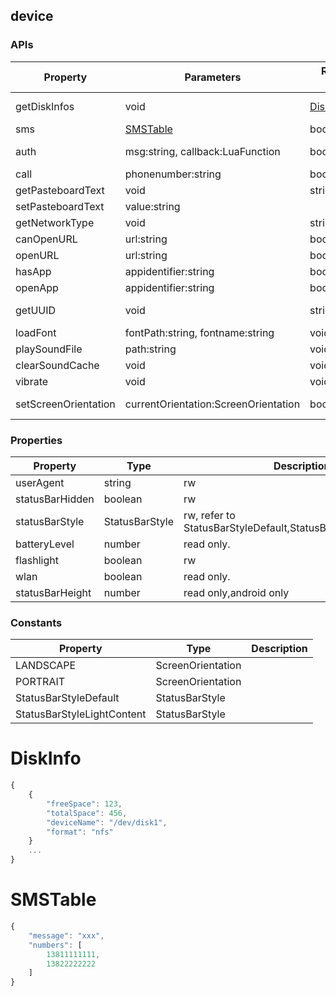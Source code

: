 ## device

### APIs
| Property      | Parameters    | Return Type   | Description   |
| ------------- | ------------- | ------------- | ------------- |
| getDiskInfos | void | [DiskInfoList](#diskinfo) | get disk infos |
| sms | [SMSTable](#smstable) | boolean | |
| auth | msg:string, callback:LuaFunction | boolean | ios only, finger auth. |
| call | phonenumber:string | boolean | |
| getPasteboardText | void | string | |
| setPasteboardText | value:string | |
| getNetworkType | void | string | |
| canOpenURL | url:string | boolean | |
| openURL | url:string | boolean | |
| hasApp | appidentifier:string | boolean | |
| openApp | appidentifier:string | boolean | |
| getUUID | void | string | get device uuid | |
| loadFont | fontPath:string, fontname:string | void | |
| playSoundFile | path:string | void | |
| clearSoundCache | void | void | ios only |
| vibrate | void | void | |
| setScreenOrientation | currentOrientation:ScreenOrientation | boolean | android only |

### Properties
| Property      | Type          | Description   |
| ------------- | ------------- | ------------- |
| userAgent | string | rw |
| statusBarHidden | boolean | rw |
| statusBarStyle | StatusBarStyle | rw, refer to StatusBarStyleDefault,StatusBarStyleLightContent |
| batteryLevel | number | read only. |
| flashlight | boolean | rw |
| wlan | boolean | read only. |
| statusBarHeight | number | read only,android only |

### Constants
| Property      | Type          | Description   |
| ------------- | ------------- | ------------- |
| LANDSCAPE | ScreenOrientation | |
| PORTRAIT | ScreenOrientation | |
| StatusBarStyleDefault | StatusBarStyle | |
| StatusBarStyleLightContent | StatusBarStyle | |


DiskInfo
========
```js
{
    {
        "freeSpace": 123,
        "totalSpace": 456,
        "deviceName": "/dev/disk1",
        "format": "nfs"
    }
    ...
}
```
SMSTable
========
```js
{
    "message": "xxx",
    "numbers": [
        13811111111,
        13822222222
    ]
}
```
